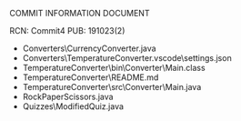 COMMIT INFORMATION DOCUMENT

RCN: Commit4
PUB: 191023(2)

- Converters\CurrencyConverter.java
- Converters\TemperatureConverter\.vscode\settings.json
- TemperatureConverter\bin\Converter\Main.class
- TemperatureConverter\README.md
- TemperatureConverter\src\Converter\Main.java
- RockPaperScissors.java
- Quizzes\ModifiedQuiz.java

